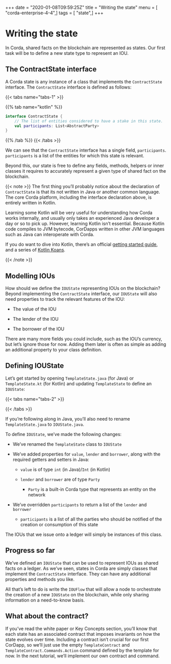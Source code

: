 +++
date = "2020-01-08T09:59:25Z"
title = "Writing the state"
menu = [ "corda-enterprise-4-4",]
tags = [ "state",]
+++



# Writing the state

In Corda, shared facts on the blockchain are represented as states. Our first task will be to define a new state type to
            represent an IOU.


## The ContractState interface

A Corda state is any instance of a class that implements the `ContractState` interface. The `ContractState`
                interface is defined as follows:


{{< tabs name="tabs-1" >}}


{{% tab name="kotlin" %}}
```kotlin
interface ContractState {
    // The list of entities considered to have a stake in this state.
    val participants: List<AbstractParty>
}
```
{{% /tab %}}
{{< /tabs >}}

We can see that the `ContractState` interface has a single field, `participants`. `participants` is a list of the
                entities for which this state is relevant.

Beyond this, our state is free to define any fields, methods, helpers or inner classes it requires to accurately
                represent a given type of shared fact on the blockchain.


{{< note >}}
The first thing you’ll probably notice about the declaration of `ContractState` is that its not written in Java
                    or another common language. The core Corda platform, including the interface declaration above, is entirely written
                    in Kotlin.

Learning some Kotlin will be very useful for understanding how Corda works internally, and usually only takes an
                    experienced Java developer a day or so to pick up. However, learning Kotlin isn’t essential. Because Kotlin code
                    compiles to JVM bytecode, CorDapps written in other JVM languages such as Java can interoperate with Corda.

If you do want to dive into Kotlin, there’s an official
                    [getting started guide](https://kotlinlang.org/docs/tutorials/), and a series of
                    [Kotlin Koans](https://kotlinlang.org/docs/tutorials/koans.html).

{{< /note >}}

## Modelling IOUs

How should we define the `IOUState` representing IOUs on the blockchain? Beyond implementing the `ContractState`
                interface, our `IOUState` will also need properties to track the relevant features of the IOU:


* The value of the IOU


* The lender of the IOU


* The borrower of the IOU


There are many more fields you could include, such as the IOU’s currency, but let’s ignore those for now. Adding them
                later is often as simple as adding an additional property to your class definition.


## Defining IOUState

Let’s get started by opening `TemplateState.java` (for Java) or `TemplateState.kt` (for Kotlin) and updating
                `TemplateState` to define an `IOUState`:


{{< tabs name="tabs-2" >}}

{{< /tabs >}}

If you’re following along in Java, you’ll also need to rename `TemplateState.java` to `IOUState.java`.

To define `IOUState`, we’ve made the following changes:


* We’ve renamed the `TemplateState` class to `IOUState`


* We’ve added properties for `value`, `lender` and `borrower`, along with the required getters and setters in
                        Java:


    * `value` is of type `int` (in Java)/`Int` (in Kotlin)


    * `lender` and `borrower` are of type `Party`


        * `Party` is a built-in Corda type that represents an entity on the network




* We’ve overridden `participants` to return a list of the `lender` and `borrower`


    * `participants` is a list of all the parties who should be notified of the creation or consumption of this state



The IOUs that we issue onto a ledger will simply be instances of this class.


## Progress so far

We’ve defined an `IOUState` that can be used to represent IOUs as shared facts on a ledger. As we’ve seen, states in
                Corda are simply classes that implement the `ContractState` interface. They can have any additional properties and
                methods you like.

All that’s left to do is write the `IOUFlow` that will allow a node to orchestrate the creation of a new `IOUState`
                on the blockchain, while only sharing information on a need-to-know basis.


## What about the contract?

If you’ve read the white paper or Key Concepts section, you’ll know that each state has an associated contract that
                imposes invariants on how the state evolves over time. Including a contract isn’t crucial for our first CorDapp, so
                we’ll just use the empty `TemplateContract` and `TemplateContract.Commands.Action` command defined by the template
                for now. In the next tutorial, we’ll implement our own contract and command.


